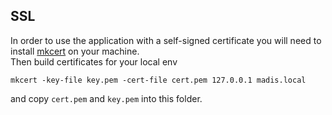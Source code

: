 ## SSL

In order to use the application with a self-signed certificate you will need to install [mkcert](https://github.com/FiloSottile/mkcert) on your machine.  
Then build certificates for your local env 

```shell
mkcert -key-file key.pem -cert-file cert.pem 127.0.0.1 madis.local
```

and copy `cert.pem` and `key.pem` into this folder.
